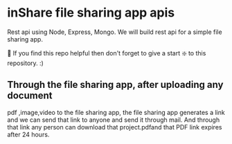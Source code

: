 # inShare file sharing app apis

Rest api using Node, Express, Mongo.
We will build rest api for a simple file sharing app. 




🙏 If you find this repo helpful then don't forget to give a start ❇️ to this repository. :)

##  Through the file sharing app, after uploading any document
pdf ,image,video to the file sharing app, the file sharing app
generates a link and we can send that link to anyone and send it
through mail. And through that link any person can download
that project.pdfand that PDF link expires after 24 hours. 
